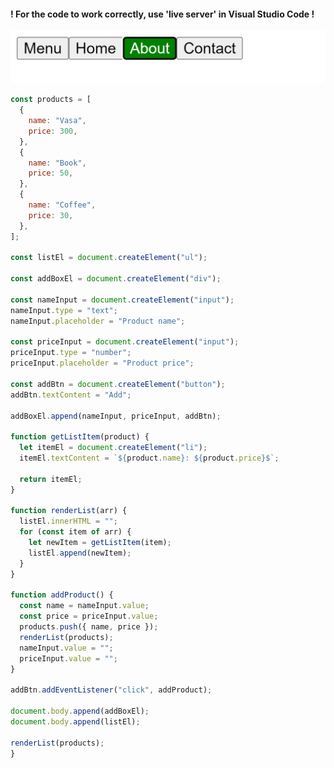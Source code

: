 ﻿
#### ! For the code to work correctly, use 'live server' in Visual Studio Code !

![Store App](https://github.com/AndriiKot/JS__Courses__/blob/master/Alexandr_Dudukalo/2024__JS-Basic/Practice/_01_checked_menu/images/__v1_0_0__.png)

```js
const products = [
  {
    name: "Vasa",
    price: 300,
  },
  {
    name: "Book",
    price: 50,
  },
  {
    name: "Coffee",
    price: 30,
  },
];

const listEl = document.createElement("ul");

const addBoxEl = document.createElement("div");

const nameInput = document.createElement("input");
nameInput.type = "text";
nameInput.placeholder = "Product name";

const priceInput = document.createElement("input");
priceInput.type = "number";
priceInput.placeholder = "Product price";

const addBtn = document.createElement("button");
addBtn.textContent = "Add";

addBoxEl.append(nameInput, priceInput, addBtn);

function getListItem(product) {
  let itemEl = document.createElement("li");
  itemEl.textContent = `${product.name}: ${product.price}$`;

  return itemEl;
}

function renderList(arr) {
  listEl.innerHTML = "";
  for (const item of arr) {
    let newItem = getListItem(item);
    listEl.append(newItem);
  }
}

function addProduct() {
  const name = nameInput.value;
  const price = priceInput.value;
  products.push({ name, price });
  renderList(products);
  nameInput.value = "";
  priceInput.value = "";
}

addBtn.addEventListener("click", addProduct);

document.body.append(addBoxEl);
document.body.append(listEl);

renderList(products);
}
```